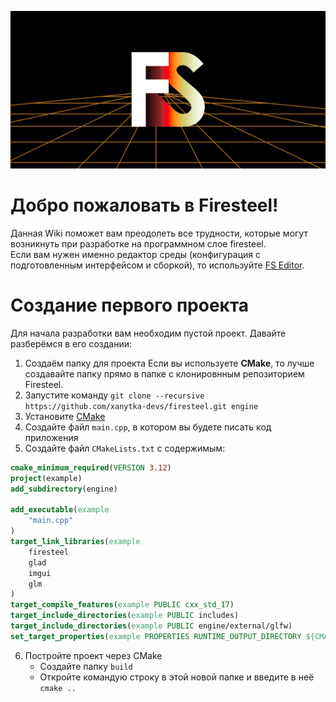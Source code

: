 ![Banner](https://github.com/xanytka-devs/firesteel/blob/main/docs/assets/banner.png?raw=true)

# Добро пожаловать в Firesteel!
Данная Wiki поможет вам преодолеть все трудности, которые могут возникнуть при разработке на программном слое firesteel.  
Если вам нужен именно редактор среды (конфигурация с подготовленным интерфейсом и сборкой), то используйте [FS Editor](https://xanytka.ru/shared/fse).

# Создание первого проекта
Для начала разработки вам необходим пустой проект. Давайте разберёмся в его создании:
<!--## Менеджер проектов
На данный момент самый простой вариант создания проектов вне готовых конфигураций.  
Всё, что нужно сделать - запустить **prj_manager.cmd**. В нём вы должны указать название проекта и выбрать, будете ли вы использовать сборку через **CMake**.
## Вручную
Надо хардкора? Если нет, то идите дальше: ([след. пункт](https://firesteel.readthedocs.io/ru/latest/tutorials/your_own_window/)).  
Если же не шутить, то это очень просто.-->
1. Создаём папку для проекта 
Если вы используете **CMake**, то лучше создавайте папку прямо в папке с клонировнным репозиторием Firesteel.
2. Запустите команду `git clone --recursive https://github.com/xanytka-devs/firesteel.git engine`
3. Установите [CMake](https://cmake.org/)
4. Создайте файл `main.cpp`, в котором вы будете писать код приложения
5. Создайте файл `CMakeLists.txt` с содержимым:
``` cmake
cmake_minimum_required(VERSION 3.12)
project(example)
add_subdirectory(engine)

add_executable(example
	"main.cpp"
)
target_link_libraries(example
	firesteel
	glad
	imgui
	glm
)
target_compile_features(example PUBLIC cxx_std_17)
target_include_directories(example PUBLIC includes)
target_include_directories(example PUBLIC engine/external/glfw)
set_target_properties(example PROPERTIES RUNTIME_OUTPUT_DIRECTORY ${CMAKE_BINARY_DIR}/bin/)
```
6. Постройте проект через CMake
	* Создайте папку `build`
	* Откройте командую строку в этой новой папке и введите в неё `cmake ..`